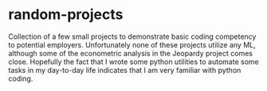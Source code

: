 # random-projects
Collection of a few small projects to demonstrate basic coding competency to potential employers. Unfortunately none of these projects utilize any ML, although some of the econometric analysis in the Jeopardy project comes close.  Hopefully the fact that I wrote some python utilities to automate some tasks in my day-to-day life indicates that I am very familiar with python coding.
